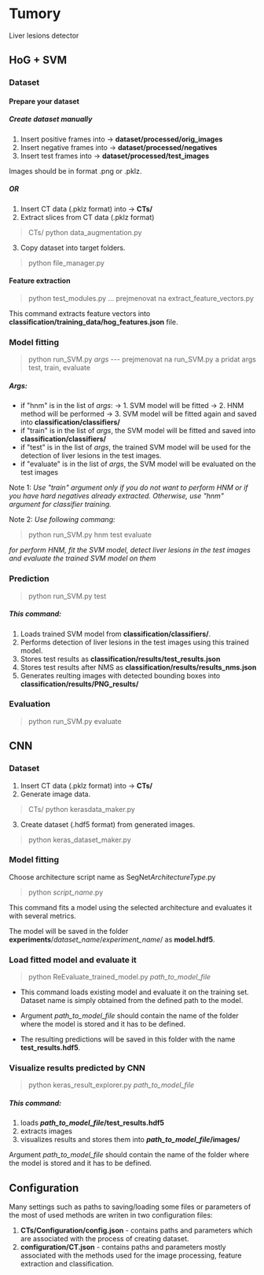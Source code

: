 # Tumory
Liver lesions detector

## HoG + SVM
### Dataset
#### Prepare your dataset
##### Create dataset manually
1. Insert positive frames into -> **dataset/processed/orig_images**
2. Insert negative frames into -> **dataset/processed/negatives**
3. Insert test frames into -> **dataset/processed/test_images**

Images should be in format .png or .pklz.

##### OR
1. Insert CT data (.pklz format) into -> **CTs/** 
2. Extract slices from CT data (.pklz format) 
> CTs/ python data_augmentation.py
3. Copy dataset into target folders. 
> python file_manager.py

#### Feature extraction
> python test_modules.py ... prejmenovat na extract_feature_vectors.py

This command extracts feature vectors into **classification/training_data/hog_features.json** file.

### Model fitting
> python run_SVM.py *args* --- prejmenovat na run_SVM.py a pridat args test, train, evaluate

##### Args:
- if "hnm" is in the list of *args*:
-> 1. SVM model will be fitted
-> 2. HNM method will be performed
-> 3. SVM model will be fitted again and saved into **classification/classifiers/**
- if "train" is in the list of *args*, the SVM model will be fitted and saved into **classification/classifiers/**
- if "test" is in the list of *args*, the trained SVM model will be used for the detection of liver lesions in the test images. 
- if "evaluate" is in the list of *args*, the SVM model will be evaluated on the test images

Note 1: _Use "train" argument only if you do not want to perform HNM or if you have hard negatives already extracted. Otherwise, use "hnm" argument for classifier training._

Note 2: _Use following commang:_
> python run_SVM.py  hnm  test  evaluate 

_for perform HNM, fit the SVM model, detect liver lesions in the test images and evaluate the trained SVM model on them_

### Prediction
> python run_SVM.py  test

##### This command:
1. Loads trained SVM model from **classification/classifiers/**.
2. Performs detection of liver lesions in the test images using this trained model.
3. Stores test results as **classification/results/test_results.json**
4. Stores test results after NMS as **classification/results/results_nms.json**
5. Generates reulting images with detected bounding boxes into **classification/results/PNG_results/**

### Evaluation
> python run_SVM.py  evaluate

## CNN
### Dataset
1. Insert CT data (.pklz format) into -> **CTs/** 
2. Generate image data.
> CTs/ python kerasdata_maker.py

3. Create dataset (.hdf5 format) from generated images.
> python keras_dataset_maker.py

### Model fitting
Choose architecture script name as SegNet*ArchitectureType*.py
> python *script_name*.py

This command fits a model using the selected architecture and evaluates it with several metrics.

The model will be saved in the folder **experiments**/*dataset_name*/*experiment_name*/ as **model.hdf5**.

### Load fitted model and evaluate it
> python ReEvaluate_trained_model.py   *path_to_model_file*

- This command loads existing model and evaluate it on the training set. Dataset name is simply obtained from the defined path to the model.

- Argument *path_to_model_file* should contain the name of the folder where the model is stored and it has to be defined.

- The resulting predictions will be saved in this folder with the name **test_results.hdf5**.

### Visualize results predicted by CNN
> python keras_result_explorer.py    *path_to_model_file*

##### This command:
1. loads ***path_to_model_file*/test_results.hdf5**
2. extracts images
3. visualizes results and stores them into ***path_to_model_file*/images/**

Argument *path_to_model_file* should contain the name of the folder where the model is stored and it has to be defined.


## Configuration

Many settings such as paths to saving/loading some files or parameters of the most of used methods are writen in two configuration files:
1. **CTs/Configuration/config.json** - contains paths and parameters which are associated with the process of creating dataset.
2. **configuration/CT.json** - contains paths and parameters mostly associated with the methods used for the image processing, feature extraction and classification.
